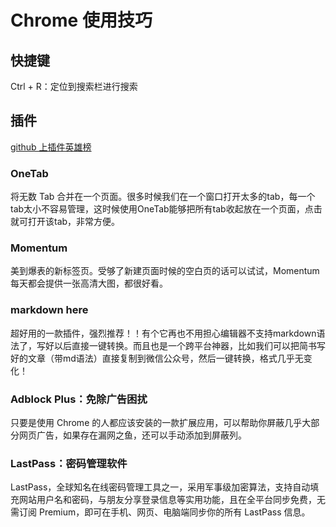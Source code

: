 # Chrome 使用技巧

## 快捷键

Ctrl + R：定位到搜索栏进行搜索



## 插件

[github 上插件英雄榜](https://github.com/zhaoolee/ChromeAppHeroes)

### OneTab

将无数 Tab 合并在一个页面。很多时候我们在一个窗口打开太多的tab，每一个tab太小不容易管理，这时候使用OneTab能够把所有tab收起放在一个页面，点击就可打开该tab，非常方便。

### Momentum

美到爆表的新标签页。受够了新建页面时候的空白页的话可以试试，Momentum每天都会提供一张高清大图，都很好看。

### markdown here

超好用的一款插件，强烈推荐！！有个它再也不用担心编辑器不支持markdown语法了，写好以后直接一键转换。而且也是一个跨平台神器，比如我们可以把简书写好的文章（带md语法）直接复制到微信公众号，然后一键转换，格式几乎无变化！

### Adblock Plus：免除广告困扰

只要是使用 Chrome 的人都应该安装的一款扩展应用，可以帮助你屏蔽几乎大部分网页广告，如果存在漏网之鱼，还可以手动添加到屏蔽列。

### LastPass：密码管理软件
LastPass，全球知名在线密码管理工具之一，采用军事级加密算法，支持自动填充网站用户名和密码，与朋友分享登录信息等实用功能，且在全平台同步免费，无需订阅 Premium，即可在手机、网页、电脑端同步你的所有 LastPass 信息。